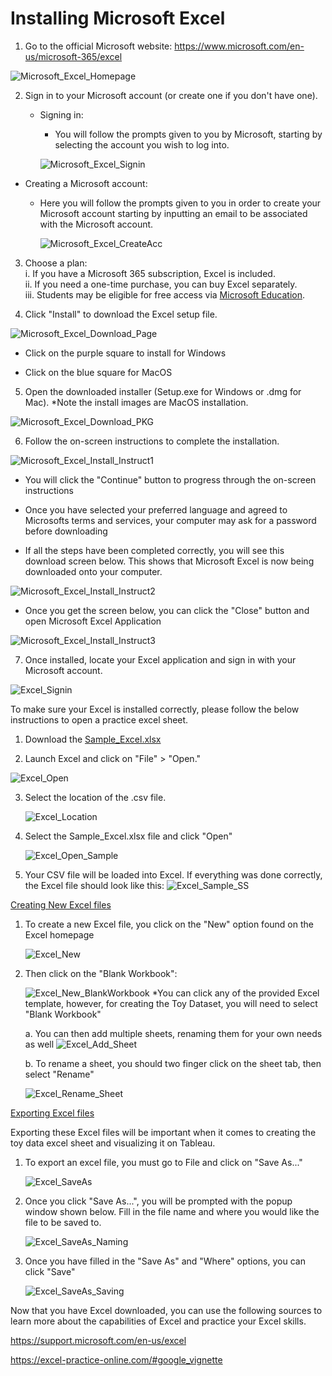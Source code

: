 # Installing Microsoft Excel

1.  Go to the official Microsoft website:
    <https://www.microsoft.com/en-us/microsoft-365/excel>

![Microsoft_Excel_Homepage](/Reproducibility_Documents/Toy_Dataset/images/Installing_Excel_imgs/Installing_Excel_Homepage.png)

2.  Sign in to your Microsoft account (or create one if you don't have
    one).

    -   Signing in:

        -   You will follow the prompts given to you by Microsoft,
            starting by selecting the account you wish to log into.

        ![Microsoft_Excel_Signin](/Reproducibility_Documents/Toy_Dataset/images/Installing_Excel_imgs/Microsoft_Excel_Signin.png)

-   Creating a Microsoft account:

    -   Here you will follow the prompts given to you in order to create
        your Microsoft account starting by inputting an email to be
        associated with the Microsoft account.

        ![Microsoft_Excel_CreateAcc](/Reproducibility_Documents/Toy_Dataset/images/Installing_Excel_imgs/Microsoft_Excel_CreateAcc.png)

3.  Choose a plan:\
    i. If you have a Microsoft 365 subscription, Excel is included.\
    ii. If you need a one-time purchase, you can buy Excel separately.\
    iii. Students may be eligible for free access via [Microsoft
    Education](https://www.microsoft.com/en-us/education).

4.  Click \"Install\" to download the Excel setup file.

![Microsoft_Excel_Download_Page](/Reproducibility_Documents/Toy_Dataset/images/Installing_Excel_imgs/Microsoft_Excel_Download_Page.png)

-   Click on the purple square to install for Windows

-   Click on the blue square for MacOS

5.  Open the downloaded installer (Setup.exe for Windows or .dmg for
    Mac). \*Note the install images are MacOS installation.

![Microsoft_Excel_Download_PKG](/Reproducibility_Documents/Toy_Dataset/images/Installing_Excel_imgs/Microsoft_Excel_Download_PKG.png)

6.  Follow the on-screen instructions to complete the installation.

![Microsoft_Excel_Install_Instruct1](/Reproducibility_Documents/Toy_Dataset/images/Installing_Excel_imgs/Microsoft_Excel_Install_Instruct1.png)

-   You will click the "Continue" button to progress through the
    on-screen instructions

-   Once you have selected your preferred language and agreed to
    Microsofts terms and services, your computer may ask for a password
    before downloading

-   If all the steps have been completed correctly, you will see this
    download screen below. This shows that Microsoft Excel is now being
    downloaded onto your computer.

![Microsoft_Excel_Install_Instruct2](/Reproducibility_Documents/Toy_Dataset/images/Installing_Excel_imgs/Microsoft_Excel_Install_Instruct2.png)

-   Once you get the screen below, you can click the "Close" button and
    open Microsoft Excel Application

![Microsoft_Excel_Install_Instruct3](/Reproducibility_Documents/Toy_Dataset/images/Installing_Excel_imgs/Microsoft_Excel_Install_Instruct3.png)

7.  Once installed, locate your Excel application and sign in with your
    Microsoft account.

![Excel_Signin](/Reproducibility_Documents/Toy_Dataset/images/Installing_Excel_imgs/Excel_Signin.png)


To make sure your Excel is installed correctly, please follow the below
instructions to open a practice excel sheet.

1.  Download the
    [Sample_Excel.xlsx](https://michiganstate.sharepoint.com/:x:/r/sites/Section_SS25-CMSE-495-001-225215054-EL-32-A26-QSIDE/Shared%20Documents/QSIDE/Project_deliverables/Reproducibility_Documents/Toy_Dataset/Sample_Excel.xlsx?d=wc5dfca40a56c4996a52ce1a0148600e4&csf=1&web=1&e=Ex01M9)

2.  Launch Excel and click on \"File\" \> \"Open.\"

![Excel_Open](/Reproducibility_Documents/Toy_Dataset/images/Installing_Excel_imgs/Excel_Open.png)


3.  Select the location of the .csv file.

    ![Excel_Location](/Reproducibility_Documents/Toy_Dataset/images/Installing_Excel_imgs/Excel_Location.png)


4.  Select the Sample_Excel.xlsx file and click "Open"

    ![Excel_Open_Sample](/Reproducibility_Documents/Toy_Dataset/images/Installing_Excel_imgs/Excel_Open_Sample.png)


5.  Your CSV file will be loaded into Excel. If everything was done
    correctly, the Excel file should look like this:
    ![Excel_Sample_SS](/Reproducibility_Documents/Toy_Dataset/images/Installing_Excel_imgs/Excel_Sample_SS.png)


<ins>Creating New Excel files</ins>

1.  To create a new Excel file, you click on the "New" option found on
    the Excel homepage

    ![Excel_New](/Reproducibility_Documents/Toy_Dataset/images/Installing_Excel_imgs/Excel_New.png)


2.  Then click on the "Blank Workbook":

    ![Excel_New_BlankWorkbook](/Reproducibility_Documents/Toy_Dataset/images/Installing_Excel_imgs/Excel_New_BlankWorkbook.png)
\*You can click any of the provided Excel
template, however, for creating the Toy Dataset, you will need to select
"Blank Workbook"

    a.  You can then add multiple sheets, renaming them for your own needs
    as well
    ![Excel_Add_Sheet](/Reproducibility_Documents/Toy_Dataset/images/Installing_Excel_imgs/Excel_Add_Sheet.png)


    b.  To rename a sheet, you should two finger click on the sheet tab,
    then select "Rename"

    ![Excel_Rename_Sheet](/Reproducibility_Documents/Toy_Dataset/images/Installing_Excel_imgs/Excel_Rename_Sheet.png)


<ins>Exporting Excel files</ins>

Exporting these Excel files will be important when it comes to creating
the toy data excel sheet and visualizing it on Tableau.

1.  To export an excel file, you must go to File and click on "Save
    As\..."

    ![Excel_SaveAs](/Reproducibility_Documents/Toy_Dataset/images/Installing_Excel_imgs/Excel_SaveAs.png)


2.  Once you click "Save As\...", you will be prompted with the popup
    window shown below. Fill in the file name and where you would like
    the file to be saved to.

    ![Excel_SaveAs_Naming](/Reproducibility_Documents/Toy_Dataset/images/Installing_Excel_imgs/Excel_SaveAs_Naming.png)


3.  Once you have filled in the "Save As" and "Where" options, you can
    click "Save"

    ![Excel_SaveAs_Saving](/Reproducibility_Documents/Toy_Dataset/images/Installing_Excel_imgs/Excel_SaveAs_Saving.png)


Now that you have Excel downloaded, you can use the following sources to
learn more about the capabilities of Excel and practice your Excel
skills.

<https://support.microsoft.com/en-us/excel>

<https://excel-practice-online.com/#google_vignette>
